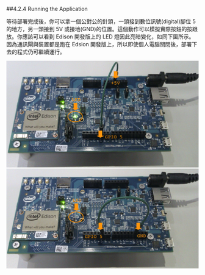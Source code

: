 ##4.2.4 Running the Application

等待部署完成後，你可以拿一個公對公的針頭，一頭接到數位訊號(digital)腳位 5 的地方，另一頭接到 5V 或接地(GND)的位置。這個動作可以模擬實際按鈕的按跟放。你應該可以看到 Edison 開發版上的 LED 燈因此亮暗變化，如同下圖所示。因為通訊閘與裝置都是跑在 Edsion 開發版上，所以即使個人電腦關閉後，部署下去的程式仍可繼續運行。

![](https://raw.githubusercontent.com/wukong-ntu/wukong-gitbook-figures/master/figures/04-Examples/45.png)  
![](https://raw.githubusercontent.com/wukong-ntu/wukong-gitbook-figures/master/figures/04-Examples/46.png)  